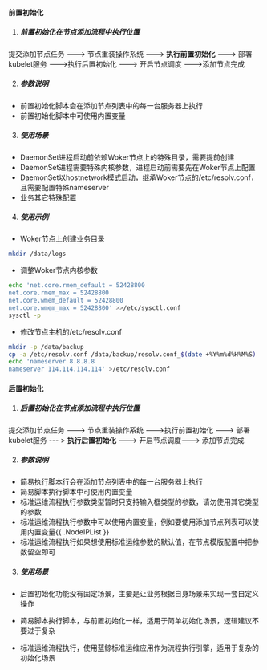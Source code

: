 #### 前置初始化

1. ##### 前置初始化在节点添加流程中执行位置

提交添加节点任务 ---> 节点重装操作系统 ---> **执行前置初始化** ---> 部署kubelet服务 --->执行后置初始化 ---> 开启节点调度 --->添加节点完成

2. ##### 参数说明

- 前置初始化脚本会在添加节点列表中的每一台服务器上执行
- 前置初始化脚本中可使用内置变量

3. ##### 使用场景

- DaemonSet进程启动前依赖Woker节点上的特殊目录，需要提前创建
- DaemonSet进程需要特殊内核参数，进程启动前需要先在Woker节点上配置
- DaemonSet以hostnetwork模式启动，继承Woker节点的/etc/resolv.conf，且需要配置特殊nameserver
- 业务其它特殊配置

4. ##### 使用示例

- Woker节点上创建业务目录

```bash
mkdir /data/logs
```

- 调整Woker节点内核参数

```bash
echo 'net.core.rmem_default = 52428800
net.core.rmem_max = 52428800
net.core.wmem_default = 52428800
net.core.wmem_max = 52428800' >>/etc/sysctl.conf
sysctl -p
```

- 修改节点主机的/etc/resolv.conf

```bash
mkdir -p /data/backup
cp -a /etc/resolv.conf /data/backup/resolv.conf_$(date +%Y%m%d%H%M%S)
echo 'nameserver 8.8.8.8
nameserver 114.114.114.114' >/etc/resolv.conf
```
#### 后置初始化

1. ##### 后置初始化在节点添加流程中执行位置

提交添加节点任务 ---> 节点重装操作系统 --->执行前置初始化 ---> 部署kubelet服务 --- > **执行后置初始化** ---> 开启节点调度---> 添加节点完成

2. ##### 参数说明

- 简易执行脚本行会在添加节点列表中的每一台服务器上执行
- 简易脚本执行脚本中可使用内置变量
- 标准运维流程执行参数类型暂时只支持输入框类型的参数，请勿使用其它类型的参数
- 标准运维流程执行参数中可以使用内置变量，例如要使用添加节点列表可以使用内置变量{{ .NodeIPList }}
- 标准运维流程执行如果想使用标准运维参数的默认值，在节点模版配置中把参数留空即可

3. ##### 使用场景

- 后置初始化功能没有固定场景，主要是让业务根据自身场景来实现一套自定义操作

- 简易脚本执行脚本，与前置初始化一样，适用于简单初始化场景，逻辑建议不要过于复杂

- 标准运维流程执行，使用蓝鲸标准运维应用作为流程执行引擎，适用于复杂的初始化场景
